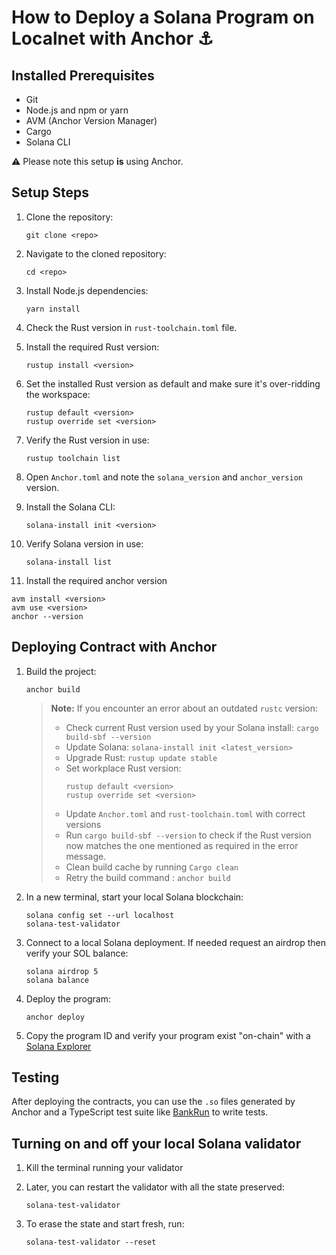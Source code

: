 # How to Deploy a Solana Program on Localnet with Anchor ⚓    

## Installed Prerequisites

- Git 
- Node.js and npm or yarn
- AVM (Anchor Version Manager)
- Cargo
- Solana CLI

⚠️ Please note this setup **is** using Anchor.

## Setup Steps

1. Clone the repository:
   ```
   git clone <repo>
   ```

2. Navigate to the cloned repository:
   ```
   cd <repo>
   ```
3. Install Node.js dependencies:
   ```
   yarn install
   ```

4. Check the Rust version in `rust-toolchain.toml` file.

5. Install the required Rust version:
   ```
   rustup install <version>
   ```

6. Set the installed Rust version as default and make sure it's over-ridding the workspace:
   ```
   rustup default <version>
   rustup override set <version>
   ```

7. Verify the Rust version in use:
   ```
   rustup toolchain list
   ```

8. Open `Anchor.toml` and note the `solana_version` and `anchor_version` version.

9. Install the Solana CLI:
    ```
    solana-install init <version>
    ```

10. Verify Solana version in use:
    ```
    solana-install list
    ```

11. Install the required anchor version

```
avm install <version>
avm use <version>
anchor --version
```

## Deploying Contract with Anchor

1. Build the project:
   ```
   anchor build
   ```

   > **Note:** If you encounter an error about an outdated `rustc` version:
   > - Check current Rust version used by your Solana install: `cargo build-sbf --version` 
   > - Update Solana: `solana-install init <latest_version>`
   > - Upgrade Rust: `rustup update stable`
   > - Set workplace Rust version: 
   >   ```
   >   rustup default <version>
   >   rustup override set <version>
   >   ```
   > - Update `Anchor.toml` and `rust-toolchain.toml` with correct versions
   > - Run `cargo build-sbf --version` to check if the Rust version now matches the one mentioned as required in the error message.
   > - Clean build cache by running `Cargo clean`
   > - Retry the build command : `anchor build`

2. In a new terminal, start your local Solana blockchain:

   ```
   solana config set --url localhost
   solana-test-validator
   ```
   
3. Connect to a local Solana deployment. If needed request an airdrop then verify your SOL balance:
   ```
   solana airdrop 5
   solana balance
   ```

4. Deploy the program:
   ```
   anchor deploy
   ```
5. Copy the program ID and verify your program exist "on-chain" with a [Solana Explorer](https://explorer.solana.com/?cluster=custom&customUrl=http%3A%2F%2Flocalhost%3A8899)


## Testing

After deploying the contracts, you can use the `.so` files generated by Anchor and a TypeScript test suite like [BankRun](https://www.youtube.com/watch?v=2DVudyfP5bQ) to write tests.

## Turning on and off your local Solana validator

1. Kill the terminal running your validator
2. Later, you can restart the validator with all the state preserved:

   ```
   solana-test-validator
   ```

3. To erase the state and start fresh, run:

   ```
   solana-test-validator --reset
   ```
